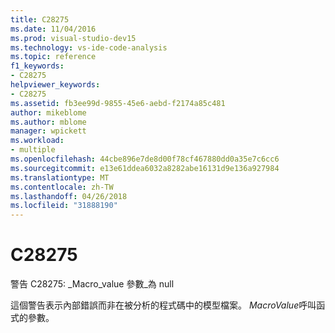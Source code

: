 ```yaml
---
title: C28275
ms.date: 11/04/2016
ms.prod: visual-studio-dev15
ms.technology: vs-ide-code-analysis
ms.topic: reference
f1_keywords:
- C28275
helpviewer_keywords:
- C28275
ms.assetid: fb3ee99d-9855-45e6-aebd-f2174a85c481
author: mikeblome
ms.author: mblome
manager: wpickett
ms.workload:
- multiple
ms.openlocfilehash: 44cbe896e7de8d00f78cf467880dd0a35e7c6cc6
ms.sourcegitcommit: e13e61ddea6032a8282abe16131d9e136a927984
ms.translationtype: MT
ms.contentlocale: zh-TW
ms.lasthandoff: 04/26/2018
ms.locfileid: "31888190"
---
```

# <a name="c28275"></a>C28275
警告 C28275: _Macro_value 參數\_為 null

 這個警告表示內部錯誤而非在被分析的程式碼中的模型檔案。 *MacroValue*呼叫函式的參數。